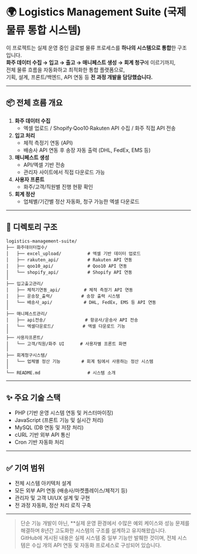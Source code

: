 # 🌍 Logistics Management Suite (국제 물류 통합 시스템)

이 프로젝트는 실제 운영 중인 글로벌 물류 프로세스를 **하나의 시스템으로 통합**한 구조입니다.  
**화주 데이터 수집 → 입고 → 출고 → 매니페스트 생성 → 회계 청구**에 이르기까지,  
전체 물류 흐름을 자동화하고 최적화한 통합 플랫폼으로,  
기획, 설계, 프론트/백엔드, API 연동 등 **전 과정 개발을 담당했습니다.**

---

## 📦 전체 흐름 개요

1. **화주 데이터 수집**
   - 엑셀 업로드 / Shopify·Qoo10·Rakuten API 수집 / 화주 직접 API 전송
2. **입고 처리**
   - 체적 측정기 연동 (API)
   - 배송사 API 연동 후 송장 자동 출력 (DHL, FedEx, EMS 등)
3. **매니페스트 생성**
   - API/엑셀 기반 전송
   - 관리자 사이트에서 직접 다운로드 가능
4. **사용자 프론트**
   - 화주/고객/직원별 진행 현황 확인
5. **회계 정산**
   - 업체별/기간별 정산 자동화, 청구 가능한 엑셀 다운로드

---

## 📁 디렉토리 구조

```
logistics-management-suite/
├── 화주데이터접수/
│   ├── excel_upload/          # 엑셀 기반 데이터 업로드
│   ├── rakuten_api/           # Rakuten API 연동
│   ├── qoo10_api/             # Qoo10 API 연동
│   └── shopify_api/           # Shopify API 연동
│
├── 입고출고관리/
│   ├── 체적기연동_api/         # 체적 측정기 API 연동
│   ├── 운송장_출력/           # 송장 출력 시스템
│   └── 배송사_api/            # DHL, FedEx, EMS 등 API 연동
│
├── 매니페스트관리/
│   ├── api전송/               # 항공사/운송사 API 전송
│   └── 엑셀다운로드/           # 엑셀 다운로드 기능
│
├── 사용자프론트/
│   └── 고객/직원/화주 UI      # 사용자별 프론트 화면
│
├── 회계청구시스템/
│   └── 업체별 정산 기능        # 회계 팀에서 사용하는 정산 시스템
│
└── README.md                  # 시스템 소개
```

---

## ✨ 주요 기술 스택

- PHP (기반 운영 시스템 연동 및 커스터마이징)
- JavaScript (프론트 기능 및 실시간 처리)
- MySQL (DB 연동 및 저장 처리)
- cURL 기반 외부 API 통신
- Cron 기반 자동화 처리

---

## ✅ 기여 범위

- 전체 시스템 아키텍처 설계
- 모든 외부 API 연동 (배송사/마켓플레이스/체적기 등)
- 관리자 및 고객 UI/UX 설계 및 구현
- 전 과정 자동화, 정산 처리 로직 구축

---

> 단순 기능 개발이 아닌, **실제 운영 환경에서 수많은 예외 케이스와 성능 문제를 해결하며 8년간 고도화한 시스템의 구조를 설계하고 유지해왔습니다.  
> GitHub에 게시된 내용은 실제 시스템 중 일부 기능만 발췌한 것이며, 전체 시스템은 수십 개의 API 연동 및 자동화 프로세스로 구성되어 있습니다.

